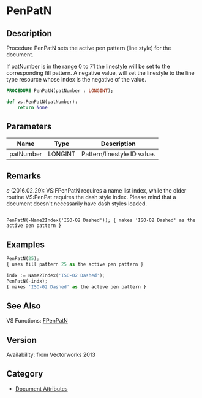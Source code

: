 # PenPatN

## Description
Procedure PenPatN sets the active pen pattern (line style) for the document.

If patNumber is in the range 0 to 71 the linestyle will be set to the corresponding fill pattern. A negative value, will set the linestyle to the line type resource whose index is the negative of the value.

```pascal
PROCEDURE PenPatN(patNumber : LONGINT);
```

```python
def vs.PenPatN(patNumber):
    return None
```

## Parameters
|Name|Type|Description|
|---|---|---|
|patNumber|LONGINT|Pattern/linestyle ID value.|

## Remarks
*_c_* (2016.02.29): VS:FPenPatN requires a name list index, while the older routine VS:PenPat requires the dash style index. Please mind that a document doesn't necessarily have dash styles loaded.

<code lang='vs'>
PenPatN(-Name2Index('ISO-02 Dashed')); { makes 'ISO-02 Dashed' as the active pen pattern }
</code>

## Examples
```python
PenPatN(25);
{ uses fill pattern 25 as the active pen pattern }

indx := Name2Index('ISO-02 Dashed');
PenPatN(-indx);
{ makes 'ISO-02 Dashed' as the active pen pattern }
```

## See Also
VS Functions:
[FPenPatN](FPenPatN.md)

## Version
Availability: from Vectorworks 2013

## Category
* [Document Attributes](../Categories/Document%20Attributes.md)
